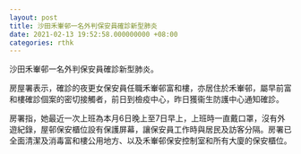 ```yaml
---
layout: post
title: 沙田禾輋邨一名外判保安員確診新型肺炎
date: 2021-02-13 19:52:58.000000000 +08:00
categories: rthk
---
```


沙田禾輋邨一名外判保安員確診新型肺炎。

房屋署表示，確診的夜更女保安員任職禾輋邨富和樓，亦居住於禾輋邨，屬早前富和樓確診個案的密切接觸者，前日到檢疫中心，昨日獲衞生防護中心通知確診。

房署指，她最近一次上班為本月6日晚上至7日早上，上班時一直戴口罩，沒有外遊紀錄，屋邨保安櫃位設有保護屏幕，讓保安員工作時與居民及訪客分隔。房署已全面清潔及消毒富和樓公用地方、以及禾輋邨保安控制室和所有大廈的保安櫃位。
